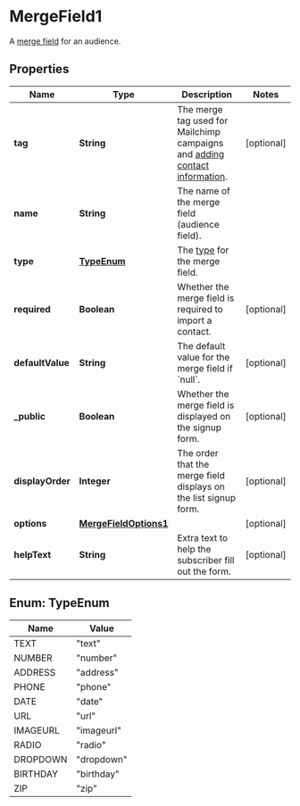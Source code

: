 

# MergeField1

A [merge field](https://mailchimp.com/developer/marketing/docs/merge-fields/) for an audience.

## Properties

| Name | Type | Description | Notes |
|------------ | ------------- | ------------- | -------------|
|**tag** | **String** | The merge tag used for Mailchimp campaigns and [adding contact information](https://mailchimp.com/developer/marketing/docs/merge-fields/#add-merge-data-to-contacts). |  [optional] |
|**name** | **String** | The name of the merge field (audience field). |  |
|**type** | [**TypeEnum**](#TypeEnum) | The [type](https://mailchimp.com/developer/marketing/docs/merge-fields/#structure) for the merge field. |  |
|**required** | **Boolean** | Whether the merge field is required to import a contact. |  [optional] |
|**defaultValue** | **String** | The default value for the merge field if &#x60;null&#x60;. |  [optional] |
|**_public** | **Boolean** | Whether the merge field is displayed on the signup form. |  [optional] |
|**displayOrder** | **Integer** | The order that the merge field displays on the list signup form. |  [optional] |
|**options** | [**MergeFieldOptions1**](MergeFieldOptions1.md) |  |  [optional] |
|**helpText** | **String** | Extra text to help the subscriber fill out the form. |  [optional] |



## Enum: TypeEnum

| Name | Value |
|---- | -----|
| TEXT | &quot;text&quot; |
| NUMBER | &quot;number&quot; |
| ADDRESS | &quot;address&quot; |
| PHONE | &quot;phone&quot; |
| DATE | &quot;date&quot; |
| URL | &quot;url&quot; |
| IMAGEURL | &quot;imageurl&quot; |
| RADIO | &quot;radio&quot; |
| DROPDOWN | &quot;dropdown&quot; |
| BIRTHDAY | &quot;birthday&quot; |
| ZIP | &quot;zip&quot; |



